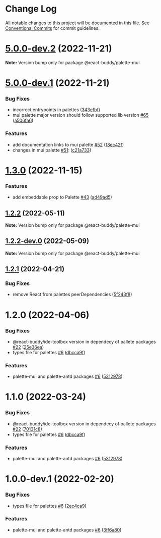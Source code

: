 # Change Log

All notable changes to this project will be documented in this file.
See [Conventional Commits](https://conventionalcommits.org) for commit guidelines.

# [5.0.0-dev.2](https://github.com/react-buddy/ide-toolbox/tree/master/packages/palette-mui/compare/@react-buddy/palette-mui@5.0.0-dev.1...@react-buddy/palette-mui@5.0.0-dev.2) (2022-11-21)

**Note:** Version bump only for package @react-buddy/palette-mui





# [5.0.0-dev.1](https://github.com/react-buddy/ide-toolbox/tree/master/packages/palette-mui/compare/@react-buddy/palette-mui@1.3.0...@react-buddy/palette-mui@5.0.0-dev.1) (2022-11-21)


### Bug Fixes

* incorrect entrypoints in palettes ([343efbf](https://github.com/react-buddy/ide-toolbox/tree/master/packages/palette-mui/commit/343efbf0a572a9607d620e5ce3ad905dcc01b03a))
* mui palette major version should follow supported lib version [#65](https://github.com/react-buddy/ide-toolbox/tree/master/packages/palette-mui/issues/65) ([a506fa6](https://github.com/react-buddy/ide-toolbox/tree/master/packages/palette-mui/commit/a506fa60ff0c9358f7d2af1614f5985c0733f0bd))


### Features

* add documentation links to mui palette [#52](https://github.com/react-buddy/ide-toolbox/tree/master/packages/palette-mui/issues/52) ([18ec42f](https://github.com/react-buddy/ide-toolbox/tree/master/packages/palette-mui/commit/18ec42fd4566eca54fde5f31f798a5213863cb8c))
* changes in mui palette [#51](https://github.com/react-buddy/ide-toolbox/tree/master/packages/palette-mui/issues/51): ([c21a733](https://github.com/react-buddy/ide-toolbox/tree/master/packages/palette-mui/commit/c21a733b6694d4e9b60726773743b4473d96a1d3))





# [1.3.0](https://github.com/react-buddy/ide-toolbox/tree/master/packages/palette-mui/compare/@react-buddy/palette-mui@1.3.0-dev.2...@react-buddy/palette-mui@1.3.0) (2022-11-15)

### Features

* add embeddable prop to Palette [#43](https://github.com/react-buddy/ide-toolbox/tree/master/packages/palette-mui/issues/43) ([ad49ad5](https://github.com/react-buddy/ide-toolbox/tree/master/packages/palette-mui/commit/ad49ad52a80cf287c28ba5ccb344f237d4cfa417))




## [1.2.2](https://github.com/react-buddy/ide-toolbox/tree/master/packages/palette-mui/compare/@react-buddy/palette-mui@1.2.2-dev.0...@react-buddy/palette-mui@1.2.2) (2022-05-11)

**Note:** Version bump only for package @react-buddy/palette-mui





## [1.2.2-dev.0](https://github.com/react-buddy/ide-toolbox/tree/master/packages/palette-mui/compare/@react-buddy/palette-mui@1.2.1...@react-buddy/palette-mui@1.2.2-dev.0) (2022-05-09)

**Note:** Version bump only for package @react-buddy/palette-mui





## [1.2.1](https://github.com/react-buddy/ide-toolbox/tree/master/packages/palette-mui/compare/@react-buddy/palette-mui@1.2.0...@react-buddy/palette-mui@1.2.1) (2022-04-21)


### Bug Fixes

* remove React from palettes peerDependencies ([5f243f8](https://github.com/react-buddy/ide-toolbox/tree/master/packages/palette-mui/commit/5f243f85e12debaccab155e2a061d8f4e0ac140b))





# 1.2.0 (2022-04-06)


### Bug Fixes

* @react-buddy/ide-toolbox version in dependecy of pallete packages [#22](https://github.com/react-buddy/ide-toolbox/tree/master/packages/palette-mui/issues/22) ([25e36ea](https://github.com/react-buddy/ide-toolbox/tree/master/packages/palette-mui/commit/25e36eac9366ad03d5368139d0f6cf79deaf59d1))
* types file for palettes [#6](https://github.com/react-buddy/ide-toolbox/tree/master/packages/palette-mui/issues/6) ([dbcca9f](https://github.com/react-buddy/ide-toolbox/tree/master/packages/palette-mui/commit/dbcca9fee143e2683d5170192e974239de2513be))


### Features

* palette-mui and palette-antd packages [#6](https://github.com/react-buddy/ide-toolbox/tree/master/packages/palette-mui/issues/6) ([5312978](https://github.com/react-buddy/ide-toolbox/tree/master/packages/palette-mui/commit/5312978aa6fad34a32c4f829d6d033e6d3e9d469))





# 1.1.0 (2022-03-24)


### Bug Fixes

* @react-buddy/ide-toolbox version in dependecy of pallete packages [#22](https://github.com/react-buddy/ide-toolbox/tree/master/packages/palette-mui/issues/22) ([70131c8](https://github.com/react-buddy/ide-toolbox/tree/master/packages/palette-mui/commit/70131c80acce178d8ad6806a6373480c565cd0b0))
* types file for palettes [#6](https://github.com/react-buddy/ide-toolbox/tree/master/packages/palette-mui/issues/6) ([dbcca9f](https://github.com/react-buddy/ide-toolbox/tree/master/packages/palette-mui/commit/dbcca9fee143e2683d5170192e974239de2513be))


### Features

* palette-mui and palette-antd packages [#6](https://github.com/react-buddy/ide-toolbox/tree/master/packages/palette-mui/issues/6) ([5312978](https://github.com/react-buddy/ide-toolbox/tree/master/packages/palette-mui/commit/5312978aa6fad34a32c4f829d6d033e6d3e9d469))






# 1.0.0-dev.1 (2022-02-20)


### Bug Fixes

* types file for palettes [#6](https://github.com/react-buddy/ide-toolbox/tree/master/packages/palette-antd/issues/6) ([2ec4ca9](https://github.com/react-buddy/ide-toolbox/tree/master/packages/palette-antd/commit/2ec4ca92b6bab2930eabbc3a3dcd9c0826c007b1))


### Features

* palette-mui and palette-antd packages [#6](https://github.com/react-buddy/ide-toolbox/tree/master/packages/palette-antd/issues/6) ([3ff6a80](https://github.com/react-buddy/ide-toolbox/tree/master/packages/palette-antd/commit/3ff6a804bafe496473a81571187977e33780dc33))
